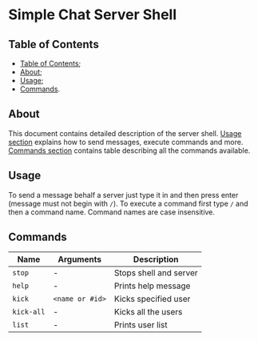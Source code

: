 # Simple Chat Server Shell

## Table of Contents

- [Table of Contents](#table-of-contents);
- [About](#about);
- [Usage](#usage);
- [Commands](#commands).

## About

This document contains detailed description of the server shell.
[Usage section](#usage) explains how to send messages, execute commands and more.
[Commands section](#commands) contains table describing all the commands available.

## Usage

To send a message behalf a server just type it in and then press enter (message must
not begin with `/`). To execute a command first type `/` and then a command name.
Command names are case insensitive.

## Commands

| Name       | Arguments       | Description            |
|------------|-----------------|------------------------|
| `stop`     | -               | Stops shell and server |
| `help`     | -               | Prints help message    |
| `kick`     | `<name or #id>` | Kicks specified user   |
| `kick-all` | -               | Kicks all the users    |
| `list`     | -               | Prints user list       |
